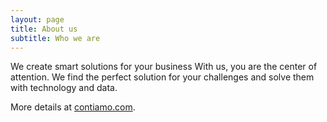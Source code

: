 ```yaml
---
layout: page
title: About us
subtitle: Who we are
---
```


We create smart solutions for your business
With us, you are the center of attention. We find the perfect solution for your challenges and solve them with technology and data.

More details at <a href="https://www.contiamo.com/">contiamo.com</a>.